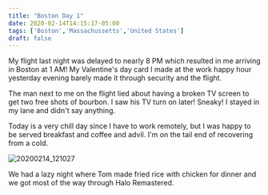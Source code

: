 ```yaml
---
title: "Boston Day 1"
date: 2020-02-14T14:15:17-05:00
tags: ['Boston','Massachussetts','United States']
draft: false
---
```


My flight last night was delayed to nearly 8 PM which resulted in me arriving in Boston at 1 AM! My Valentine's day card I made at the work happy hour yesterday evening barely made it through security and the flight. 

The man next to me on the flight lied about having a broken TV screen to get two free shots of bourbon. I saw his TV turn on later! Sneaky! I stayed in my lane and didn't say anything.

Today is a very chill day since I have to work remotely, but I was happy to be served breakfast and coffee and advil. I'm on the tail end of recovering from a cold.

![20200214_121027](/images/20200214_121027.jpg)

We had a lazy night where Tom made fried rice with chicken for dinner and we got most of the way through Halo Remastered.